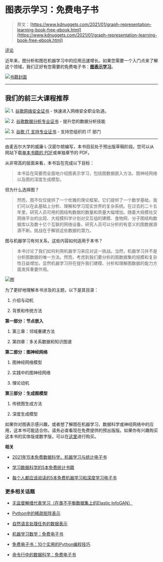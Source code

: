# 图表示学习：免费电子书

> 原文：[https://www.kdnuggets.com/2021/01/graph-representation-learning-book-free-ebook.html](https://www.kdnuggets.com/2021/01/graph-representation-learning-book-free-ebook.html)

[评论](#comments)

近年来，图分析和图在机器学习中的应用迅速增长。如果您需要一个入门点来了解这个领域，我们正好有您需要的免费电子书：**[图表示学习](https://www.cs.mcgill.ca/~wlh/grl_book/)**。

[![书籍封面](../Images/48328f169203a42d42a5afd281f2a30c.png)](https://www.cs.mcgill.ca/~wlh/grl_book/)

* * *

## 我们的前三大课程推荐

![](../Images/0244c01ba9267c002ef39d4907e0b8fb.png) 1\. [谷歌网络安全证书](https://www.kdnuggets.com/google-cybersecurity) - 快速进入网络安全职业轨道。

![](../Images/e225c49c3c91745821c8c0368bf04711.png) 2\. [谷歌数据分析专业证书](https://www.kdnuggets.com/google-data-analytics) - 提升您的数据分析技能

![](../Images/0244c01ba9267c002ef39d4907e0b8fb.png) 3\. [谷歌 IT 支持专业证书](https://www.kdnuggets.com/google-itsupport) - 支持您组织的 IT 部门

* * *

由麦吉尔大学的威廉·L·汉密尔顿编写，本书目前处于预出版草稿阶段。您可以从网站下载[单本书籍的 PDF](https://www.cs.mcgill.ca/~wlh/grl_book/files/GRL_Book.pdf)或单独章节的 PDF。

从非常高的层面来看，本书旨在完成以下目标：

> 本书旨在简要而全面地介绍图表示学习，包括图数据嵌入方法、图神经网络以及图的深度生成模型。

但为什么选择图？

> 然而，图不仅仅提供了一个优雅的理论框架。它们提供了一个数学基础，我们可以在此基础上分析、理解和学习现实世界的复杂系统。在过去的二十五年里，研究人员可用的图结构数据的数量和质量大幅增加。随着大规模社交网络平台的出现、大规模科学计划对交互组的建模、食物网、分子图结构数据库以及数十亿个互联的网络设备，研究人员可以分析的有意义的图数据源源不断。挑战在于解锁这些数据的潜力。

图与机器学习有何关系，这些内容如何适用于本书？

> 本书讨论了我们如何利用机器学习来应对这一挑战。当然，机器学习并不是分析图数据的唯一方法。然而，考虑到我们要分析的图数据集的规模和复杂性日益增加，显然机器学习将在提升我们建模、分析和理解图数据的能力方面发挥重要作用。

![图](../Images/798e993862a4077ac7d8edab74228e5e.png)

为了更好地理解本书涉及的主题，以下是其目录：

1.  介绍与动机

1.  背景和传统方法

**第一部分：节点嵌入**

1.  第三章：邻域重建方法

1.  第四章：多关系数据和知识图谱

**第二部分：图神经网络**

1.  图神经网络模型

1.  实践中的图神经网络

1.  理论动机

**第三部分：生成图模型**

1.  传统图生成方法

1.  深度生成模型

如果你对图表示感兴趣，或者想了解图在机器学习、数据科学或神经网络中的应用，这本书可能适合你。请务必查看现在免费提供的预出版版。如果你有兴趣购买这本书的实体版或数字版，可以在[这里](https://www.morganclaypoolpublishers.com/catalog_Orig/product_info.php?products_id=1576)进行购买。

**相关**

+   [2021年15本免费数据科学、机器学习与统计电子书](/2020/12/15-free-data-science-machine-learning-statistics-ebooks-2021.html)

+   [学习数据科学的5本免费统计书籍](/2020/12/5-free-books-learn-statistics-data-science.html)

+   [每个人都应该阅读的5本免费机器学习和深度学习电子书](/2020/11/top-5-free-machine-learning-deep-learning-ebooks.html)

### 更多相关话题

+   [无监督解缠代表学习（在类不平衡数据集上的Elastic InfoGAN）](https://www.kdnuggets.com/2023/01/unsupervised-disentangled-representation-learning-class-imbalanced-dataset-elastic-infogan.html)

+   [Python中的稀疏矩阵表示](https://www.kdnuggets.com/2020/05/sparse-matrix-representation-python.html)

+   [自然语言处理任务的数据表示](https://www.kdnuggets.com/2018/11/data-representation-natural-language-processing.html)

+   [机器学习数学：免费电子书](https://www.kdnuggets.com/2020/04/mathematics-machine-learning-book.html)

+   [免费电子书：10个实用的Python编程技巧](https://www.kdnuggets.com/2023/04/free-ebook-10-practical-python-programming-tricks.html)

+   [命令行中的数据科学：免费电子书](https://www.kdnuggets.com/2022/03/data-science-command-line-free-ebook.html)
